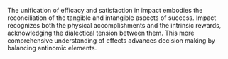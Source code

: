 
The unification of efficacy and satisfaction in impact embodies the reconciliation of the tangible and intangible aspects of success. Impact recognizes both the physical accomplishments and the intrinsic rewards, acknowledging the dialectical tension between them. This more comprehensive understanding of effects advances decision making by balancing antinomic elements.
```
